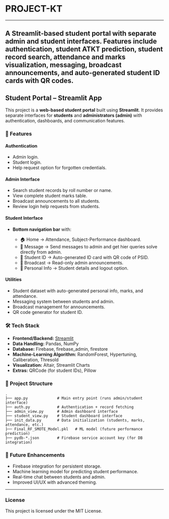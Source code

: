 # PROJECT-KT

---
A Streamlit-based student portal with separate admin and student interfaces. Features include authentication, student ATKT prediction, student record search, attendance and marks visualization, messaging, broadcast announcements, and auto-generated student ID cards with QR codes.
---

## Student Portal – Streamlit App

This project is a **web-based student portal** built using **Streamlit**. It provides separate interfaces for **students** and **administrators (admin)** with authentication, dashboards, and communication features.

### 🔑 Features

#### **Authentication**

* Admin login.
* Student login.
* Help request option for forgotten credentials.

#### **Admin Interface**

* Search student records by roll number or name.
* View complete student marks table.
* Broadcast announcements to all students.
* Review login help requests from students.

#### **Student Interface**

* **Bottom navigation bar** with:

  * 🏠 Home → Attendance, Subject-Performance dashboard.
  * 💬 Message → Send messages to admin and get hier queries solve directly from admin.
  * 🪪 Student ID → Auto-generated ID card with QR code of PSID.
  * 🔔 Broadcast → Read-only admin announcements.
  * 👤 Personal Info → Student details and logout option.

#### **Utilities**

* Student dataset with auto-generated personal info, marks, and attendance.
* Messaging system between students and admin.
* Broadcast management for announcements.
* QR code generator for student ID.

### 🛠 Tech Stack

* **Frontend/Backend:** [Streamlit](https://streamlit.io/)
* **Data Handling:** Pandas, NumPy
* **Database:** Firebase, firebase_admin, firestore
* **Machine-Learning Algorithm:** RandomForest, Hypertuning, Caliberation, Thresold
* **Visualization:** Altair, Streamlit Charts
* **Extras:** QRCode (for student IDs), Pillow

### 📂 Project Structure

```
.
├── app.py             # Main entry point (runs admin/student interface)
├── auth.py            # Authentication + record fetching
├── admin_view.py      # Admin dashboard interface
├── student_view.py    # Student dashboard interface
├── init_data.py       # Data initialization (students, marks, attendance, etc.)
├── Final_RF_SMOTE_Model.pkl   # ML model (future performance prediction)
├── pydb-*.json        # Firebase service account key (for DB integration)
```

### 🚀 Future Enhancements

* Firebase integration for persistent storage.
* Machine learning model for predicting student performance.
* Real-time chat between students and admin.
* Improved UI/UX with advanced theming.

---
### License
This project is licensed under the MIT License.


